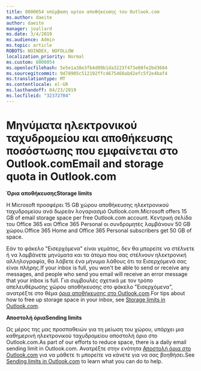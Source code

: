 ```yaml
---
title: 8000054 υπέρβαση ορίου αποθήκευσης του Outlook.com
ms.author: daeite
author: daeite
manager: joallard
ms.date: 3/4/2019
ms.audience: Admin
ms.topic: article
ROBOTS: NOINDEX, NOFOLLOW
localization_priority: Normal
ms.custom: 8000054
ms.openlocfilehash: 5e5e1a38e3fb4d09b1da3223f473e08fe2bd3684
ms.sourcegitcommit: 9d78905c512192ffc4675468abd2efc5f2e4baf4
ms.translationtype: MT
ms.contentlocale: el-GR
ms.lasthandoff: 04/23/2019
ms.locfileid: "32372704"
---
```

# <a name="email-and-storage-quota-in-outlookcom"></a><span data-ttu-id="69afa-102">Μηνύματα ηλεκτρονικού ταχυδρομείου και αποθήκευσης ποσόστωσης που εμφαίνεται στο Outlook.com</span><span class="sxs-lookup"><span data-stu-id="69afa-102">Email and storage quota in Outlook.com</span></span>

<span data-ttu-id="69afa-103">**Όρια αποθήκευσης**</span><span class="sxs-lookup"><span data-stu-id="69afa-103">**Storage limits**</span></span>

<span data-ttu-id="69afa-104">Η Microsoft προσφέρει 15 GB χώρου αποθήκευσης ηλεκτρονικού ταχυδρομείου ανά δωρεάν λογαριασμό Outlook.com.</span><span class="sxs-lookup"><span data-stu-id="69afa-104">Microsoft offers 15 GB of email storage space per free Outlook.com account.</span></span> <span data-ttu-id="69afa-105">Κεντρική σελίδα του Office 365 και Office 365 Personal οι συνδρομητές λαμβάνουν 50 GB χώρου.</span><span class="sxs-lookup"><span data-stu-id="69afa-105">Office 365 Home and Office 365 Personal subscribers get 50 GB of space.</span></span>
  
<span data-ttu-id="69afa-106">Εάν το φάκελο "Εισερχόμενα" είναι γεμάτος, δεν θα μπορείτε να στέλνετε ή να λαμβάνετε μηνύματα και τα άτομα που σας στέλνουν ηλεκτρονική αλληλογραφία, θα λάβετε ένα μήνυμα λάθους ότι τα Εισερχόμενά σας είναι πλήρης.</span><span class="sxs-lookup"><span data-stu-id="69afa-106">If your inbox is full, you won't be able to send or receive any messages, and people who send you email will receive an error message that your inbox is full.</span></span> <span data-ttu-id="69afa-107">Για συμβουλές σχετικά με τον τρόπο απελευθέρωσης χώρου αποθήκευσης στο φάκελο "Εισερχόμενα", ανατρέξτε στο θέμα [όρια αποθήκευσης στο Outlook.com](https://go.microsoft.com/fwlink/p/?linkid=2001900&amp;clcid=0x409).</span><span class="sxs-lookup"><span data-stu-id="69afa-107">For tips about how to free up storage space in your inbox, see [Storage limits in Outlook.com](https://go.microsoft.com/fwlink/p/?linkid=2001900&amp;clcid=0x409).</span></span>

<span data-ttu-id="69afa-108">**Αποστολή όρια**</span><span class="sxs-lookup"><span data-stu-id="69afa-108">**Sending limits**</span></span>

<span data-ttu-id="69afa-109">Ως μέρος της μας προσπαθειών για τη μείωση του χώρου, υπάρχει μια καθημερινή ηλεκτρονικού ταχυδρομείου αποστολή όριο στο Outlook.com.</span><span class="sxs-lookup"><span data-stu-id="69afa-109">As part of our efforts to reduce space, there is a daily email sending limit in Outlook.com.</span></span> <span data-ttu-id="69afa-110">Ανατρέξτε στην ενότητα [Αποστολή όρια στο Outlook.com](https://support.office.com/article/279ee200-594c-40f0-9ec8-bb6af7735c2e) για να μάθετε τι μπορείτε να κάνετε για να σας βοηθήσει.</span><span class="sxs-lookup"><span data-stu-id="69afa-110">See [Sending limits in Outlook.com](https://support.office.com/article/279ee200-594c-40f0-9ec8-bb6af7735c2e) to learn what you can do to help.</span></span>
